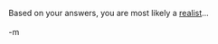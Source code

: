 Based on your answers, you are most likely a <a href="http://www.csmonitor.com/specials/neocon/quiz/neoconQuiz.html">realist</a>...
<br />
<br />-m
<br />
